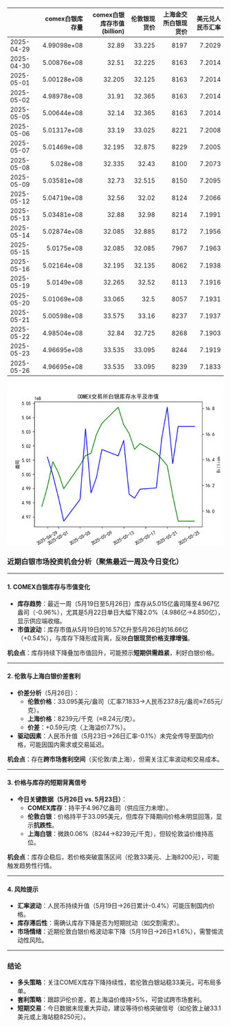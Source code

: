 |            |   comex白银库存量 |   comex白银库存市值(billion) |   伦敦银现货价 |   上海金交所白银现货价 |   美元兑人民币汇率 |
|:-----------|------------------:|-----------------------------:|---------------:|-----------------------:|-------------------:|
| 2025-04-29 |       4.99098e+08 |                       32.89  |         33.225 |                   8197 |             7.2029 |
| 2025-04-30 |       5.00876e+08 |                       32.51  |         32.225 |                   8163 |             7.2014 |
| 2025-05-01 |       5.00128e+08 |                       32.205 |         32.125 |                   8163 |             7.2014 |
| 2025-05-02 |       4.98978e+08 |                       31.91  |         32.365 |                   8163 |             7.2014 |
| 2025-05-05 |       5.00644e+08 |                       32.14  |         32.365 |                   8163 |             7.2014 |
| 2025-05-06 |       5.01317e+08 |                       33.19  |         33.025 |                   8221 |             7.2008 |
| 2025-05-07 |       5.01469e+08 |                       32.195 |         32.875 |                   8229 |             7.2005 |
| 2025-05-08 |       5.028e+08   |                       32.335 |         32.43  |                   8100 |             7.2073 |
| 2025-05-09 |       5.03581e+08 |                       32.73  |         32.515 |                   8150 |             7.2095 |
| 2025-05-12 |       5.04719e+08 |                       32.56  |         32.02  |                   8124 |             7.2066 |
| 2025-05-13 |       5.03481e+08 |                       32.88  |         32.98  |                   8214 |             7.1991 |
| 2025-05-14 |       5.02874e+08 |                       32.085 |         32.885 |                   8172 |             7.1956 |
| 2025-05-15 |       5.0175e+08  |                       32.085 |         32.085 |                   7967 |             7.1963 |
| 2025-05-16 |       5.02164e+08 |                       32.195 |         32.135 |                   8062 |             7.1938 |
| 2025-05-19 |       5.0149e+08  |                       32.265 |         32.52  |                   8113 |             7.1916 |
| 2025-05-20 |       5.01069e+08 |                       33.065 |         32.5   |                   8057 |             7.1931 |
| 2025-05-21 |       5.00598e+08 |                       33.575 |         33.16  |                   8237 |             7.1937 |
| 2025-05-22 |       4.98504e+08 |                       32.84  |         32.725 |                   8268 |             7.1903 |
| 2025-05-23 |       4.96695e+08 |                       33.535 |         33.095 |                   8244 |             7.1919 |
| 2025-05-26 |       4.96695e+08 |                       33.535 |         33.095 |                   8239 |             7.1833 |

![图](silver.png)



### 近期白银市场投资机会分析（聚焦最近一周及今日变化）

---

#### 1. **COMEX白银库存与市值变化**
- **库存趋势**：最近一周（5月19日至5月26日）库存从5.015亿盎司降至4.967亿盎司（-0.96%），尤其是5月22日单日大幅下降2.0%（4.986亿→4.850亿），显示供应端收缩。
- **市值波动**：库存市值从5月19日的16.57亿升至5月26日的16.66亿（+0.54%），与库存下降形成背离，反映**白银现货价格支撑增强**。

**机会点**：库存持续下降叠加市值回升，可能预示**短期供需趋紧**，利好白银价格。

---

#### 2. **伦敦与上海白银价差套利**
- **价差分析**（5月26日）：
  - **伦敦价格**：33.095美元/盎司（汇率7.1833→人民币237.8元/盎司≈7.65元/克）。
  - **上海价格**：8239元/千克（≈8.24元/克）。
  - **价差**：+0.59元/克（上海溢价7.7%）。
- **驱动因素**：人民币升值（5月23日→26日汇率-0.1%）未完全传导至国内价格，可能因国内需求或交易延迟。

**机会点**：存在**跨市场套利空间**（买伦敦/卖上海），但需关注汇率波动和交易成本。

---

#### 3. **价格与库存的短期背离信号**
- **今日关键数据（5月26日 vs. 5月23日）**：
  - **COMEX库存**：持平于4.967亿盎司（供应压力未增）。
  - **伦敦白银**：价格持平于33.095美元，但库存下降期间价格未明显回落，显示**抗跌性**。
  - **上海白银**：微跌0.06%（8244→8239元/千克），但较伦敦溢价维持高位。

**机会点**：库存企稳后，若价格突破震荡区间（伦敦33美元、上海8200元），可能触发趋势性行情。

---

#### 4. **风险提示**
- **汇率波动**：人民币持续升值（5月19日→26日累计-0.4%）可能压制国内价格。
- **库存滞后性**：需确认库存下降是否为短期扰动（如交割需求）。
- **市场情绪**：近期伦敦白银价格波动率下降（5月19日→26日±1.6%），需警惕流动性风险。

---

### 结论
- **多头策略**：关注COMEX库存下降持续性，若伦敦白银站稳33美元，可布局多单。
- **套利策略**：跟踪沪伦价差，若上海溢价维持>5%，可尝试跨市场套利。
- **短期交易**：今日数据未现重大异动，建议等待价格突破信号（如伦敦上破33.1美元或上海站稳8250元）。